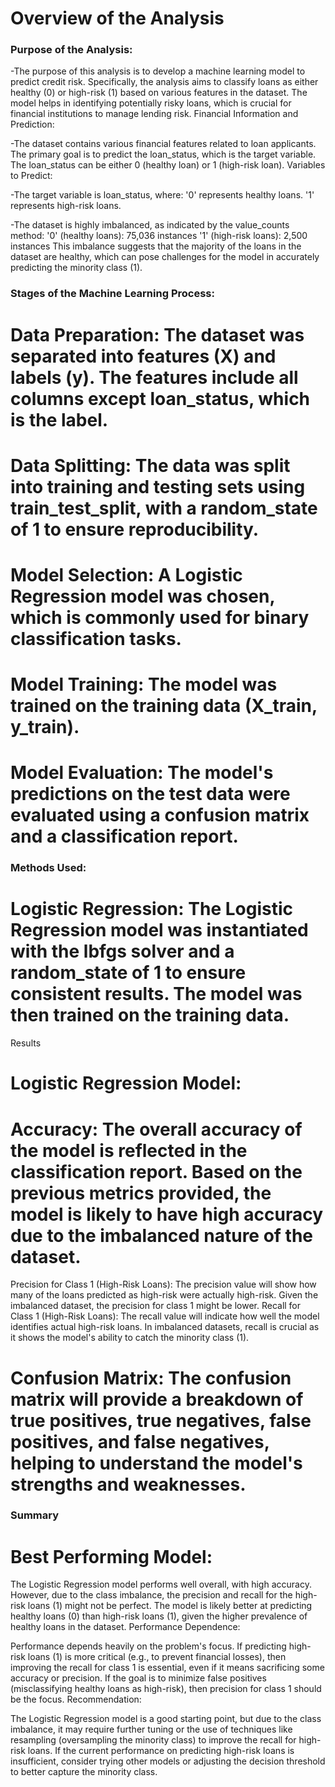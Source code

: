 # Overview of the Analysis

### Purpose of the Analysis:

-The purpose of this analysis is to develop a machine learning model to predict credit risk. Specifically, the analysis aims to classify loans as either healthy (0) or high-risk (1) based on various features in the dataset. The model helps in identifying potentially risky loans, which is crucial for financial institutions to manage lending risk.
Financial Information and Prediction:

-The dataset contains various financial features related to loan applicants. The primary goal is to predict the loan_status, which is the target variable. The loan_status can be either 0 (healthy loan) or 1 (high-risk loan).
Variables to Predict:

-The target variable is loan_status, where:
'0' represents healthy loans.
'1' represents high-risk loans.

-The dataset is highly imbalanced, as indicated by the value_counts method:
'0' (healthy loans): 75,036 instances
'1' (high-risk loans): 2,500 instances
This imbalance suggests that the majority of the loans in the dataset are healthy, which can pose challenges for the model in accurately predicting the minority class (1).

### Stages of the Machine Learning Process:

# Data Preparation: The dataset was separated into features (X) and labels (y). The features include all columns except loan_status, which is the label.
# Data Splitting: The data was split into training and testing sets using train_test_split, with a random_state of 1 to ensure reproducibility.
# Model Selection: A Logistic Regression model was chosen, which is commonly used for binary classification tasks.
# Model Training: The model was trained on the training data (X_train, y_train).
# Model Evaluation: The model's predictions on the test data were evaluated using a confusion matrix and a classification report.

### Methods Used:

# Logistic Regression: The Logistic Regression model was instantiated with the lbfgs solver and a random_state of 1 to ensure consistent results. The model was then trained on the training data.
Results
# Logistic Regression Model:
# Accuracy: The overall accuracy of the model is reflected in the classification report. Based on the previous metrics provided, the model is likely to have high accuracy due to the imbalanced nature of the dataset.
Precision for Class 1 (High-Risk Loans): The precision value will show how many of the loans predicted as high-risk were actually high-risk. Given the imbalanced dataset, the precision for class 1 might be lower.
Recall for Class 1 (High-Risk Loans): The recall value will indicate how well the model identifies actual high-risk loans. In imbalanced datasets, recall is crucial as it shows the model's ability to catch the minority class (1).
# Confusion Matrix: The confusion matrix will provide a breakdown of true positives, true negatives, false positives, and false negatives, helping to understand the model's strengths and weaknesses.


### Summary
# Best Performing Model:

The Logistic Regression model performs well overall, with high accuracy. However, due to the class imbalance, the precision and recall for the high-risk loans (1) might not be perfect.
The model is likely better at predicting healthy loans (0) than high-risk loans (1), given the higher prevalence of healthy loans in the dataset.
Performance Dependence:

Performance depends heavily on the problem's focus. If predicting high-risk loans (1) is more critical (e.g., to prevent financial losses), then improving the recall for class 1 is essential, even if it means sacrificing some accuracy or precision.
If the goal is to minimize false positives (misclassifying healthy loans as high-risk), then precision for class 1 should be the focus.
Recommendation:

The Logistic Regression model is a good starting point, but due to the class imbalance, it may require further tuning or the use of techniques like resampling (oversampling the minority class) to improve the recall for high-risk loans. If the current performance on predicting high-risk loans is insufficient, consider trying other models or adjusting the decision threshold to better capture the minority class.
